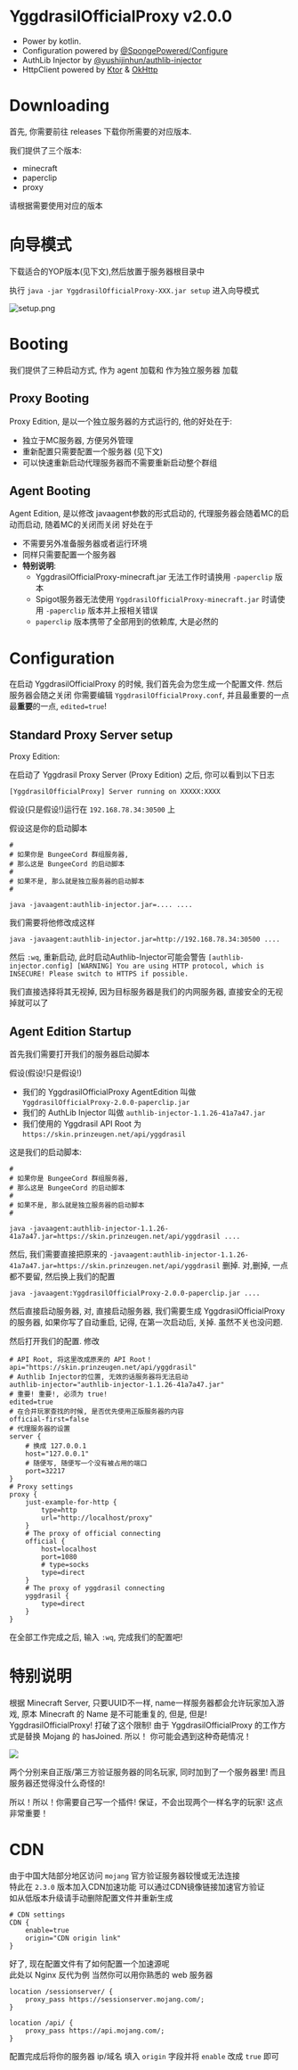 # YggdrasilOfficialProxy v2.0.0

- Power by kotlin.
- Configuration powered by [@SpongePowered/Configure](https://github.com/SpongePowered/Configurate)
- AuthLib Injector by [@yushijinhun/authlib-injector](https://github.com/yushijinhun/authlib-injector/)
- HttpClient powered by [Ktor](http://ktor.io/) 
  & [OkHttp](https://github.com/square/okhttp)

# Downloading
首先, 你需要前往 releases 下载你所需要的对应版本.

我们提供了三个版本:

- minecraft
- paperclip
- proxy

请根据需要使用对应的版本

# 向导模式

下载适合的YOP版本(见下文),然后放置于服务器根目录中

执行 `java -jar YggdrasilOfficialProxy-XXX.jar setup` 进入向导模式

![setup.png](./setup.png)


# Booting
我们提供了三种启动方式, 作为 agent 加载和 作为独立服务器 加载

## Proxy Booting
Proxy Edition, 是以一个独立服务器的方式运行的, 他的好处在于:
- 独立于MC服务器, 方便另外管理
- 重新配置只需要配置一个服务器 (见下文)
- 可以快速重新启动代理服务器而不需要重新启动整个群组

## Agent Booting

Agent Edition, 是以修改 javaagent参数的形式启动的,
代理服务器会随着MC的启动而启动, 随着MC的关闭而关闭
好处在于
- 不需要另外准备服务器或者运行环境
- 同样只需要配置一个服务器
- **特别说明**:
  - YggdrasilOfficialProxy-minecraft.jar 无法工作时请换用 `-paperclip` 版本
  - Spigot服务器无法使用 `YggdrasilOfficialProxy-minecraft.jar` 时请使用 `-paperclip`
    版本并上报相关错误
  - `paperclip` 版本携带了全部用到的依赖库, 大是必然的

# Configuration
在启动 YggdrasilOfficialProxy 的时候,
我们首先会为您生成一个配置文件. 然后服务器会随之关闭
你需要编辑 `YggdrasilOfficialProxy.conf`, 并且最重要的一点
最**重要**的一点, `edited=true`!

## Standard Proxy Server setup
Proxy Edition:

在启动了 Yggdrasil Proxy Server (Proxy Edition) 之后,
你可以看到以下日志

```
[YggdrasilOfficialProxy] Server running on XXXXX:XXXX
```
假设(只是假设!)运行在 `192.168.78.34:30500` 上

假设这是你的启动脚本
```shell script
#
# 如果你是 BungeeCord 群组服务器,
# 那么这是 BungeeCord 的启动脚本
#
# 如果不是, 那么就是独立服务器的启动脚本
#

java -javaagent:authlib-injector.jar=.... ....
```

我们需要将他修改成这样

```shell script
java -javaagent:authlib-injector.jar=http://192.168.78.34:30500 ....
```
然后 `:wq`, 重新启动, 此时启动Authlib-Injector可能会警告
`[authlib-injector.config] [WARNING] You are using HTTP protocol, which is INSECURE! Please switch to HTTPS if possible.`

我们直接选择将其无视掉, 因为目标服务器是我们的内网服务器, 直接安全的无视掉就可以了

## Agent Edition Startup
首先我们需要打开我们的服务器启动脚本

假设(假设!只是假设!)
- 我们的 YggdrasilOfficialProxy AgentEdition 叫做 `YggdrasilOfficialProxy-2.0.0-paperclip.jar`
- 我们的 AuthLib Injector 叫做 `authlib-injector-1.1.26-41a7a47.jar`
- 我们使用的 Yggdrasil API Root 为 `https://skin.prinzeugen.net/api/yggdrasil`

这是我们的启动脚本:
```shell script
#
# 如果你是 BungeeCord 群组服务器,
# 那么这是 BungeeCord 的启动脚本
#
# 如果不是, 那么就是独立服务器的启动脚本
#

java -javaagent:authlib-injector-1.1.26-41a7a47.jar=https://skin.prinzeugen.net/api/yggdrasil ....
```
然后, 我们需要直接把原来的 `-javaagent:authlib-injector-1.1.26-41a7a47.jar=https://skin.prinzeugen.net/api/yggdrasil` 删掉.
对,删掉, 一点都不要留, 然后换上我们的配置
```shell script
java -javaagent:YggdrasilOfficialProxy-2.0.0-paperclip.jar ....
```
然后直接启动服务器, 对, 直接启动服务器, 我们需要生成 YggdrasilOfficialProxy 的服务器,
如果你写了自动重启, 记得, 在第一次启动后, 关掉. 虽然不关也没问题.

然后打开我们的配置. 修改
```hocon
# API Root, 将这里改成原来的 API Root！
api="https://skin.prinzeugen.net/api/yggdrasil"
# Authlib Injector的位置, 无效的话服务器将无法启动
authlib-injector="authlib-injector-1.1.26-41a7a47.jar"
# 重要! 重要!, 必须为 true!
edited=true
# 在合并玩家查找的时候, 是否优先使用正版服务器的内容
official-first=false
# 代理服务器的设置
server {
    # 换成 127.0.0.1
    host="127.0.0.1"
    # 随便写, 随便写一个没有被占用的端口
    port=32217
}
# Proxy settings
proxy {
    just-example-for-http {
        type=http
        url="http://localhost/proxy"
    }
    # The proxy of official connecting
    official {
        host=localhost
        port=1080
        # type=socks
        type=direct
    }
    # The proxy of yggdrasil connecting
    yggdrasil {
        type=direct
    }
}
```
在全部工作完成之后, 输入 `:wq`, 完成我们的配置吧!

# 特别说明

根据 Minecraft Server, 只要UUID不一样, name一样服务器都会允许玩家加入游戏,
原本 Minecraft 的 Name 是不可能重复的, 但是, 但是! YggdrasilOfficialProxy!
打破了这个限制! 由于 YggdrasilOfficialProxy 的工作方式是替换 Mojang 的 hasJoined.
所以！ 你可能会遇到这种奇葩情况！

![](./export.png)

两个分别来自正版/第三方验证服务器的同名玩家,
同时加到了一个服务器里! 而且服务器还觉得没什么奇怪的!

所以！所以！你需要自己写一个插件! 保证，不会出现两个一样名字的玩家!
这点非常重要！

# CDN

由于中国大陆部分地区访问 `mojang` 官方验证服务器较慢或无法连接  
特此在 `2.3.0` 版本加入CDN加速功能  可以通过CDN镜像链接加速官方验证  
如从低版本升级请手动删除配置文件并重新生成
```
# CDN settings
CDN {
    enable=true
    origin="CDN origin link"
}
```
好了, 现在配置文件有了如何配置一个加速源呢  
此处以 Nginx 反代为例 当然你可以用你熟悉的 web 服务器
```
location /sessionserver/ {
    proxy_pass https://sessionserver.mojang.com/;
}

location /api/ {
    proxy_pass https://api.mojang.com/;
}
```
配置完成后将你的服务器 ip/域名 填入 `origin` 字段并将 `enable` 改成 `true` 即可
